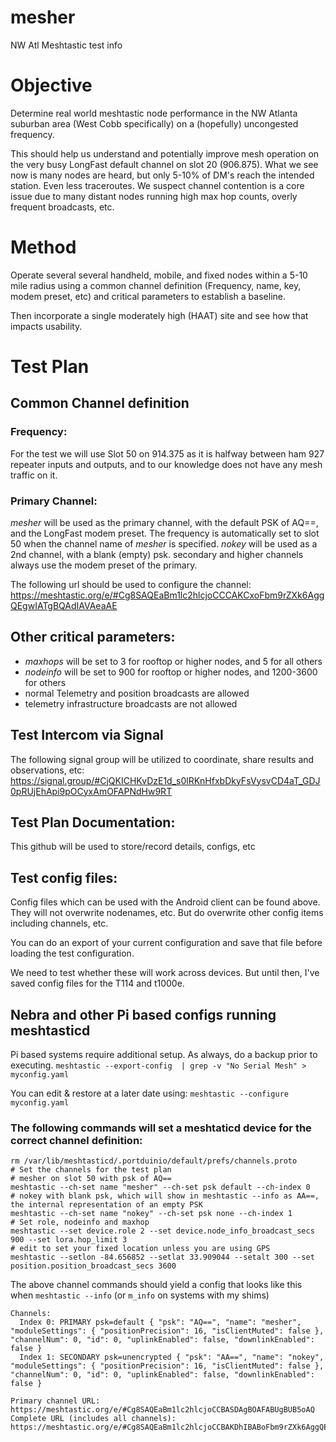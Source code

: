 # mesher
NW Atl Meshtastic test info
# Objective
Determine real world meshtastic node performance in the NW Atlanta suburban area (West Cobb specifically) on a (hopefully) uncongested frequency.

This should help us understand and potentially improve mesh operation on the very busy LongFast default channel on slot 20 (906.875). What we see now is many nodes are heard, but only 5-10% of DM's reach the intended station. Even less traceroutes. We suspect channel contention is a core issue due to many distant nodes running high max hop counts, overly frequent broadcasts, etc. 
# Method
Operate several several handheld, mobile, and fixed nodes within a 5-10 mile radius using a common channel definition (Frequency, name, key, modem preset, etc) and critical parameters to establish a baseline. 

Then incorporate a single moderately high (HAAT) site and see how that impacts usability. 
# Test Plan
## Common Channel definition
### Frequency:
For the test we will use Slot 50 on 914.375 as it is halfway between ham 927 repeater inputs and outputs, and to our knowledge does not have any mesh traffic on it. 
### Primary Channel:
*mesher* will be used as the primary channel, with the default PSK of AQ==, and the LongFast modem preset. The frequency is automatically set to slot 50 when the channel name of *mesher* is specified. 
*nokey* will be used as a 2nd channel, with a blank (empty) psk. secondary and higher channels always use the modem preset of the primary. 

The following url should be used to configure the channel:
<https://meshtastic.org/e/#Cg8SAQEaBm1lc2hlcjoCCCAKCxoFbm9rZXk6AggQEgwIATgBQAdIAVAeaAE>
## Other critical parameters:
- *maxhops* will be set to 3 for rooftop or higher nodes, and 5 for all others
- *nodeinfo* will be set to 900 for rooftop or higher nodes, and 1200-3600 for others
- normal Telemetry and position broadcasts are allowed
- telemetry infrastructure broadcasts are not allowed

## Test Intercom via Signal
The following signal group will be utilized to coordinate, share results and observations, etc:
<https://signal.group/#CjQKICHKvDzE1d_s0lRKnHfxbDkyFsVysvCD4aT_GDJ0pRUjEhApi9pOCyxAmOFAPNdHw9RT>

## Test Plan Documentation:
This github will be used to store/record details, configs, etc

## Test config files:
Config files which can be used with the Android client can be found above. They will not overwrite nodenames, etc. But do overwrite other config items including channels, etc. 

You can do an export of your current configuration and save that file before loading the test configuration.

We need to test whether these will work across devices. But until then, I've saved config files for the T114 and t1000e. 

## Nebra and other Pi based configs running meshtasticd
Pi based systems require additional setup. As always, do a backup prior to executing. 
`meshtastic --export-config  | grep -v "No Serial Mesh" > myconfig.yaml` 

You can edit & restore at a later date using:
`meshtastic --configure myconfig.yaml`

### The following commands will set a meshtaticd device for the correct channel definition:

```# Clear your channel definition (may have to edit the path)
rm /var/lib/meshtasticd/.portduinio/default/prefs/channels.proto
# Set the channels for the test plan
# mesher on slot 50 with psk of AQ==
meshtastic --ch-set name "mesher" --ch-set psk default --ch-index 0
# nokey with blank psk, which will show in meshtastic --info as AA==, the internal representation of an empty PSK
meshtastic --ch-set name "nokey" --ch-set psk none --ch-index 1
# Set role, nodeinfo and maxhop
meshtastic --set device.role 2 --set device.node_info_broadcast_secs 900 --set lora.hop_limit 3
# edit to set your fixed location unless you are using GPS
meshtastic --setlon -84.656852 --setlat 33.909044 --setalt 300 --set position.position_broadcast_secs 3600
```
The above channel commands should yield a config that looks like this when `meshtastic --info` (or `m_info` on systems with my shims)
```
Channels:
  Index 0: PRIMARY psk=default { "psk": "AQ==", "name": "mesher", "moduleSettings": { "positionPrecision": 16, "isClientMuted": false }, "channelNum": 0, "id": 0, "uplinkEnabled": false, "downlinkEnabled": false }
  Index 1: SECONDARY psk=unencrypted { "psk": "AA==", "name": "nokey", "moduleSettings": { "positionPrecision": 16, "isClientMuted": false }, "channelNum": 0, "id": 0, "uplinkEnabled": false, "downlinkEnabled": false }

Primary channel URL: https://meshtastic.org/e/#Cg8SAQEaBm1lc2hlcjoCCBASDAgBOAFABUgBUB5oAQ
Complete URL (includes all channels): https://meshtastic.org/e/#Cg8SAQEaBm1lc2hlcjoCCBAKDhIBABoFbm9rZXk6AggQEgwIATgBQAVIAVAeaAE
```
